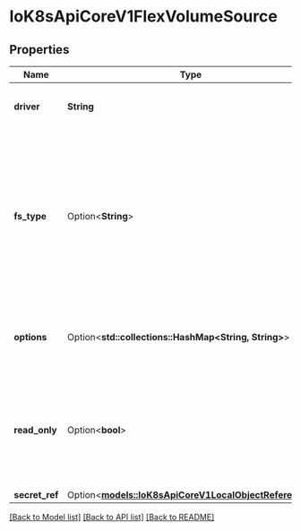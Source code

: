 # IoK8sApiCoreV1FlexVolumeSource

## Properties

Name | Type | Description | Notes
------------ | ------------- | ------------- | -------------
**driver** | **String** | driver is the name of the driver to use for this volume. | 
**fs_type** | Option<**String**> | fsType is the filesystem type to mount. Must be a filesystem type supported by the host operating system. Ex. \"ext4\", \"xfs\", \"ntfs\". The default filesystem depends on FlexVolume script. | [optional]
**options** | Option<**std::collections::HashMap<String, String>**> | options is Optional: this field holds extra command options if any. | [optional]
**read_only** | Option<**bool**> | readOnly is Optional: defaults to false (read/write). ReadOnly here will force the ReadOnly setting in VolumeMounts. | [optional]
**secret_ref** | Option<[**models::IoK8sApiCoreV1LocalObjectReference**](io.k8s.api.core.v1.LocalObjectReference.md)> |  | [optional]

[[Back to Model list]](../README.md#documentation-for-models) [[Back to API list]](../README.md#documentation-for-api-endpoints) [[Back to README]](../README.md)


